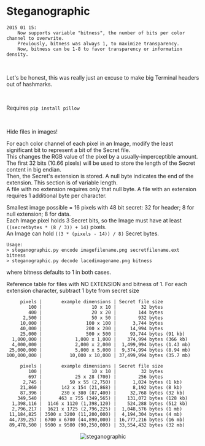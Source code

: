 Steganographic
==============

    2015 01 15:
        Now supports variable "bitness", the number of bits per color channel to overwrite.
        Previously, bitness was always 1, to maximize transparency.
        Now, bitness can be 1-8 to favor transparency or information density.

&nbsp;

Let's be honest, this was really just an excuse to make big Terminal headers out of hashmarks.

&nbsp;

Requires `pip install pillow`

&nbsp;

Hide files in images!

For each color channel of each pixel in an Image, modify the least significant bit to represent a bit of the Secret file.  
This changes the RGB value of the pixel by a usually-imperceptible amount.  
The first 32 bits (10.66 pixels) will be used to store the length of the Secret content in big endian.  
Then, the Secret's extension is stored. A null byte indicates the end of the extension. This section is of variable length.  
A file with no extension requires only that null byte. A file with an extension requires 1 additional byte per character.  

Smallest image possible = 16 pixels with 48 bit secret: 32 for header; 8 for null extension; 8 for data.  
Each Image pixel holds 3 Secret bits, so the Image must have at least `((secretbytes * (8 / 3)) + 14)` pixels.  
An Image can hold `((3 * (pixels - 14)) / 8)` Secret bytes.  

    Usage:
    > steganographic.py encode imagefilename.png secretfilename.ext bitness
    > steganographic.py decode lacedimagename.png bitness

where bitness defaults to 1 in both cases.


Reference table for files with NO EXTENSION and bitness of 1.
For each extension character, subtract 1 byte from secret size

         pixels |       example dimensions | Secret file size
            100 |                  10 x 10 |         32 bytes
            400 |                  20 x 20 |        144 bytes
          2,500 |                  50 x 50 |        932 bytes
         10,000 |                100 x 100 |      3,744 bytes
         40,000 |                200 x 200 |     14,994 bytes
         25,000 |                500 x 500 |     93,744 bytes (91 kb)
      1,000,000 |            1,000 x 1,000 |    374,994 bytes (366 kb)
      4,000,000 |            2,000 x 2,000 |  1,499,994 bytes (1.43 mb)
     25,000,000 |            5,000 x 5,000 |  9,374,994 bytes (8.94 mb)
    100,000,000 |          10,000 x 10,000 | 37,499,994 bytes (35.7 mb)
    
         pixels |       example dimensions | Secret file size
            100 |                  10 x 10 |         32 bytes
            697 |            25 x 28 (700) |        256 bytes
          2,745 |          50 x 55 (2,750) |      1,024 bytes (1 kb)
         21,860 |       142 x 154 (21,868) |      8,192 bytes (8 kb)
         87,396 |       230 x 380 (87,400) |     32,768 bytes (32 kb)
        349,540 |      463 x 755 (349,565) |    131,072 bytes (128 kb)
      1,398,116 |  1146 x 1120 (1,398,120) |    524,288 bytes (512 kb)
      2,796,217 |  1621 x 1725 (2,796,225) |  1,048,576 bytes (1 mb)
     11,184,825 | 3500 x 3200 (11,200,000) |  4,194,304 bytes (4 mb)
     44,739,257 | 6700 x 6700 (44,890,000) | 16,777,216 bytes (16 mb)
     89,478,500 | 9500 x 9500 (90,250,000) | 33,554,432 bytes (32 mb)

<p align="center">
    <img src="https://github.com/voussoir/else/blob/master/.GitImages/steganographic_logo.png?raw=true" alt="steganographic"/>
</p>